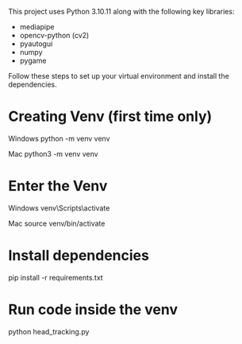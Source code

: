 This project uses Python 3.10.11 along with the following key libraries:
- mediapipe
- opencv-python (cv2)
- pyautogui
- numpy
- pygame

Follow these steps to set up your virtual environment and install the dependencies.

# Creating Venv (first time only)
Windows
python -m venv venv

Mac
python3 -m venv venv

# Enter the Venv
Windows
venv\Scripts\activate

Mac
source venv/bin/activate

# Install dependencies
pip install -r requirements.txt

# Run code inside the venv
python head_tracking.py